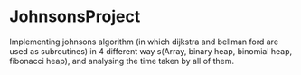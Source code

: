# JohnsonsProject
Implementing johnsons algorithm (in which dijkstra and bellman ford are used as subroutines) in 4 different way s(Array, binary heap, binomial heap, fibonacci heap), and analysing the time taken by all of them.
